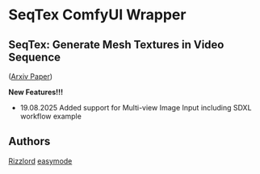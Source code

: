 # SeqTex ComfyUI Wrapper
## SeqTex: Generate Mesh Textures in Video Sequence
([Arxiv Paper](https://arxiv.org/abs/2507.04285))

**New Features!!!**
 - 19.08.2025 Added support for Multi-view Image Input including SDXL workflow example

## Authors

[Rizzlord](https://github.com/Rizzlord)
[easymode](https://github.com/Easymode-ai)
